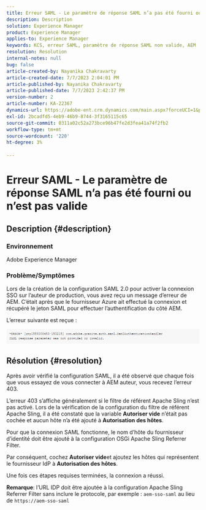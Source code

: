 ```yaml
---
title: Erreur SAML - Le paramètre de réponse SAML n’a pas été fourni ou n’est pas valide
description: Description
solution: Experience Manager
product: Experience Manager
applies-to: Experience Manager
keywords: KCS, erreur SAML, paramètre de réponse SAML non valide, AEM
resolution: Resolution
internal-notes: null
bug: false
article-created-by: Nayanika Chakravarty
article-created-date: 7/7/2023 2:04:01 PM
article-published-by: Nayanika Chakravarty
article-published-date: 7/7/2023 2:42:37 PM
version-number: 2
article-number: KA-22367
dynamics-url: https://adobe-ent.crm.dynamics.com/main.aspx?forceUCI=1&pagetype=entityrecord&etn=knowledgearticle&id=60482c1c-cf1c-ee11-8f6e-6045bd006ce9
exl-id: 2bcadfd5-4eb9-46b9-8744-3f3165115c65
source-git-commit: 0311a02c52a273bce96b47fe2d3fea41a74f2fb2
workflow-type: tm+mt
source-wordcount: '220'
ht-degree: 3%

---
```


# Erreur SAML - Le paramètre de réponse SAML n’a pas été fourni ou n’est pas valide

## Description {#description}


### Environnement

Adobe Experience Manager

### Problème/Symptômes

Lors de la création de la configuration SAML 2.0 pour activer la connexion SSO sur l’auteur de production, vous avez reçu un message d’erreur de AEM. C’était après que le fournisseur Azure ait effectué la connexion et récupéré le jeton SAML pour effectuer l’authentification du côté AEM.

L’erreur suivante est reçue :

![](assets/___85044d7a-d41c-ee11-8f6e-6045bd006ce9___.png)


## Résolution {#resolution}


Après avoir vérifié la configuration SAML, il a été observé que chaque fois que vous essayez de vous connecter à AEM auteur, vous recevez l’erreur 403.

L’erreur 403 s’affiche généralement si le filtre de référent Apache Sling n’est pas activé. Lors de la vérification de la configuration du filtre de référent Apache Sling, il a été constaté que la variable <b>Autoriser vide</b> n’était pas cochée et aucun hôte n’a été ajouté à <b>Autorisation des hôtes</b>.

Pour que la connexion SAML fonctionne, le nom d’hôte du fournisseur d’identité doit être ajouté à la configuration OSGi Apache Sling Referrer Filter.

Par conséquent, cochez <b>Autoriser vide</b>et ajoutez les hôtes qui représentent le fournisseur IdP à <b>Autorisation des hôtes</b>.

Une fois ces étapes requises terminées, la connexion a réussi.

<b>Remarque</b>: l’URL IDP doit être ajoutée à la configuration Apache Sling Referrer Filter sans inclure le protocole, par exemple : `aem-sso-saml` au lieu de `https://aem-sso-saml`
